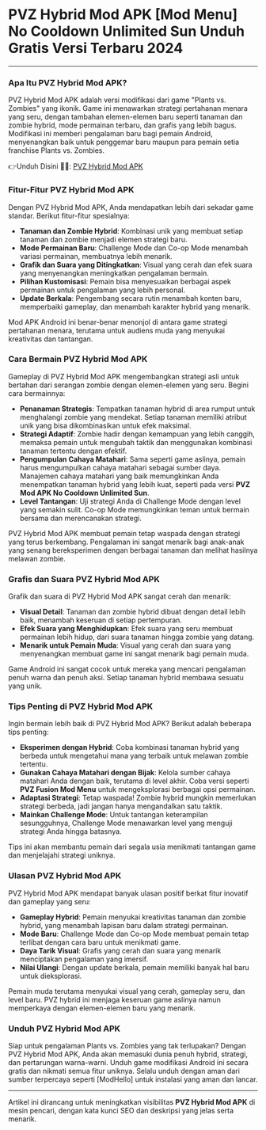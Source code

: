 # PVZ Hybrid Mod APK [Mod Menu] No Cooldown Unlimited Sun Unduh Gratis Versi Terbaru 2024

---

### Apa Itu PVZ Hybrid Mod APK?
PVZ Hybrid Mod APK adalah versi modifikasi dari game "Plants vs. Zombies" yang ikonik. Game ini menawarkan strategi pertahanan menara yang seru, dengan tambahan elemen-elemen baru seperti tanaman dan zombie hybrid, mode permainan terbaru, dan grafis yang lebih bagus. Modifikasi ini memberi pengalaman baru bagi pemain Android, menyenangkan baik untuk penggemar baru maupun para pemain setia franchise Plants vs. Zombies.


👉Unduh Disini 🧌🧌: [PVZ Hybrid Mod APK](https://modhello.com/pvz-hybrid/)

### Fitur-Fitur PVZ Hybrid Mod APK
Dengan PVZ Hybrid Mod APK, Anda mendapatkan lebih dari sekadar game standar. Berikut fitur-fitur spesialnya:

- **Tanaman dan Zombie Hybrid**: Kombinasi unik yang membuat setiap tanaman dan zombie menjadi elemen strategi baru.
- **Mode Permainan Baru**: Challenge Mode dan Co-op Mode menambah variasi permainan, membuatnya lebih menarik.
- **Grafik dan Suara yang Ditingkatkan**: Visual yang cerah dan efek suara yang menyenangkan meningkatkan pengalaman bermain.
- **Pilihan Kustomisasi**: Pemain bisa menyesuaikan berbagai aspek permainan untuk pengalaman yang lebih personal.
- **Update Berkala**: Pengembang secara rutin menambah konten baru, memperbaiki gameplay, dan menambah karakter hybrid yang menarik.

Mod APK Android ini benar-benar menonjol di antara game strategi pertahanan menara, terutama untuk audiens muda yang menyukai kreativitas dan tantangan.

### Cara Bermain PVZ Hybrid Mod APK
Gameplay di PVZ Hybrid Mod APK mengembangkan strategi asli untuk bertahan dari serangan zombie dengan elemen-elemen yang seru. Begini cara bermainnya:

- **Penanaman Strategis**: Tempatkan tanaman hybrid di area rumput untuk menghalangi zombie yang mendekat. Setiap tanaman memiliki atribut unik yang bisa dikombinasikan untuk efek maksimal.
- **Strategi Adaptif**: Zombie hadir dengan kemampuan yang lebih canggih, memaksa pemain untuk mengubah taktik dan menggunakan kombinasi tanaman tertentu dengan efektif.
- **Pengumpulan Cahaya Matahari**: Sama seperti game aslinya, pemain harus mengumpulkan cahaya matahari sebagai sumber daya. Manajemen cahaya matahari yang baik memungkinkan Anda menempatkan tanaman hybrid yang lebih kuat, seperti pada versi **PVZ Mod APK No Cooldown Unlimited Sun**.
- **Level Tantangan**: Uji strategi Anda di Challenge Mode dengan level yang semakin sulit. Co-op Mode memungkinkan teman untuk bermain bersama dan merencanakan strategi.

PVZ Hybrid Mod APK membuat pemain tetap waspada dengan strategi yang terus berkembang. Pengalaman ini sangat menarik bagi anak-anak yang senang bereksperimen dengan berbagai tanaman dan melihat hasilnya melawan zombie.

### Grafis dan Suara PVZ Hybrid Mod APK
Grafik dan suara di PVZ Hybrid Mod APK sangat cerah dan menarik:

- **Visual Detail**: Tanaman dan zombie hybrid dibuat dengan detail lebih baik, menambah keseruan di setiap pertempuran.
- **Efek Suara yang Menghidupkan**: Efek suara yang seru membuat permainan lebih hidup, dari suara tanaman hingga zombie yang datang.
- **Menarik untuk Pemain Muda**: Visual yang cerah dan suara yang menyenangkan membuat game ini sangat menarik bagi pemain muda.

Game Android ini sangat cocok untuk mereka yang mencari pengalaman penuh warna dan penuh aksi. Setiap tanaman hybrid membawa sesuatu yang unik.

### Tips Penting di PVZ Hybrid Mod APK
Ingin bermain lebih baik di PVZ Hybrid Mod APK? Berikut adalah beberapa tips penting:

- **Eksperimen dengan Hybrid**: Coba kombinasi tanaman hybrid yang berbeda untuk mengetahui mana yang terbaik untuk melawan zombie tertentu.
- **Gunakan Cahaya Matahari dengan Bijak**: Kelola sumber cahaya matahari Anda dengan baik, terutama di level akhir. Coba versi seperti **PVZ Fusion Mod Menu** untuk mengeksplorasi berbagai opsi permainan.
- **Adaptasi Strategi**: Tetap waspada! Zombie hybrid mungkin memerlukan strategi berbeda, jadi jangan hanya mengandalkan satu taktik.
- **Mainkan Challenge Mode**: Untuk tantangan keterampilan sesungguhnya, Challenge Mode menawarkan level yang menguji strategi Anda hingga batasnya.

Tips ini akan membantu pemain dari segala usia menikmati tantangan game dan menjelajahi strategi uniknya.

### Ulasan PVZ Hybrid Mod APK
PVZ Hybrid Mod APK mendapat banyak ulasan positif berkat fitur inovatif dan gameplay yang seru:

- **Gameplay Hybrid**: Pemain menyukai kreativitas tanaman dan zombie hybrid, yang menambah lapisan baru dalam strategi permainan.
- **Mode Baru**: Challenge Mode dan Co-op Mode membuat pemain tetap terlibat dengan cara baru untuk menikmati game.
- **Daya Tarik Visual**: Grafis yang cerah dan suara yang menarik menciptakan pengalaman yang imersif.
- **Nilai Ulangi**: Dengan update berkala, pemain memiliki banyak hal baru untuk dieksplorasi.

Pemain muda terutama menyukai visual yang cerah, gameplay seru, dan level baru. PVZ hybrid ini menjaga keseruan game aslinya namun memperkaya dengan elemen-elemen baru yang menarik.

### Unduh PVZ Hybrid Mod APK
Siap untuk pengalaman Plants vs. Zombies yang tak terlupakan? Dengan PVZ Hybrid Mod APK, Anda akan memasuki dunia penuh hybrid, strategi, dan pertarungan warna-warni. Unduh game modifikasi Android ini secara gratis dan nikmati semua fitur uniknya. Selalu unduh dengan aman dari sumber terpercaya seperti [ModHello] untuk instalasi yang aman dan lancar.

--- 

Artikel ini dirancang untuk meningkatkan visibilitas **PVZ Hybrid Mod APK** di mesin pencari, dengan kata kunci SEO dan deskripsi yang jelas serta menarik.
